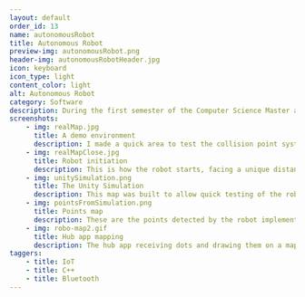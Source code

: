 ```yaml
---
layout: default
order_id: 13
name: autonomousRobot
title: Autonomous Robot
preview-img: autonomousRobot.png
header-img: autonomousRobotHeader.jpg
icon: keyboard
icon_type: light
content_color: light
alt: Autonomous Robot
category: Software
description: During the first semester of the Computer Science Master at AAU, I chose to be part of a project covering autonomous robotic solutions. Our proposed solution aimed to make a robot with a minimalist hardware design. As such, the robot only had one ultrasonic sensor, alter changed to an IR sensor for more exact results. Instead of odometry via a wheel sensor or other similar solutions. The robot counts the loops on the arduino to measure the distance it has moved. In order to measure rotation, when the robot first starts, there is a initiation manouver, where it checks the distance to anything in front and then rotates until that same distance is detected again. This requires that the robot starts looking at something that is at a unique distance away from it. By doing this, we measure how many degrees it can do per loop, since when it finished, we've countent how many loops per 360 degrees. The robot then sends points of collisons through a bluetooth module to a hub application made in Unity.<br><br>The application takes each point and draws a map, it can connect to multiple robots and has the ability to send commands to the robot. The communication solution also has an acknowledgment functionality, where each message is acknowledged before forgotten, therefore, as the robot moves, it builds up a buffer of points, if the buffer reaches a set length, it stops moving, and the points are sent, until acknwoledged and then removed from the buffer.<br><br>Possible commands:<br>- new_phone_who_dis | the hub sends a request to each of the connected ports expecting back "IDENTIFIER|NAME". If the response comes back corectly, the hub adds the robot to a list.<br>- manual | the hub sends a request to the selected robot in the list, changing it's state to manual control, which can then be controlled by a remote UI on the hub, useful to test the movements of the robot and debug the sensor.<br>- start | wipes the memory of the robot of existing points and restarts the initiation function.<br>- ack | acknowledges the previous message, telling the received to stop sending the current message and continue in the buffer.<br>- pause | the robot stops moving and no longer sends messages with the points, but keeps them in the buffer.<br>- stop | the robot stops moving and no longer sends messages with the points as well as wiping them from memory.<br>- give_state | returns the current state of the robot to the hub app, containing the current length of the points buffer, the current objective (moving,rotating, etc) and the current loop counter.<br>In order to test the robot easily, I also built a simulation of it in Unity, the functionality was made the same as the arduino version of it. As such, anyone in the team could write their own implementation by creating an instance of the robot class which would allow them to make the robot move forward, rotate and use sensors.
screenshots:
    - img: realMap.jpg
      title: A demo environment
      description: I made a quick area to test the collision point system.
    - img: realMapClose.jpg
      title: Robot initiation
      description: This is how the robot starts, facing a unique distanced object.
    - img: unitySimulation.png
      title: The Unity Simulation
      description: This map was built to allow quick testing of the robot behavior and mapping.
    - img: pointsFromSimulation.png
      title: Points map
      description: These are the points detected by the robot implementation in the Unity simulation.
    - img: robo-map2.gif
      title: Hub app mapping
      description: The hub app receiving dots and drawing them on a map.
taggers:
    - title: IoT
    - title: C++
    - title: Bluetooth
---
```


